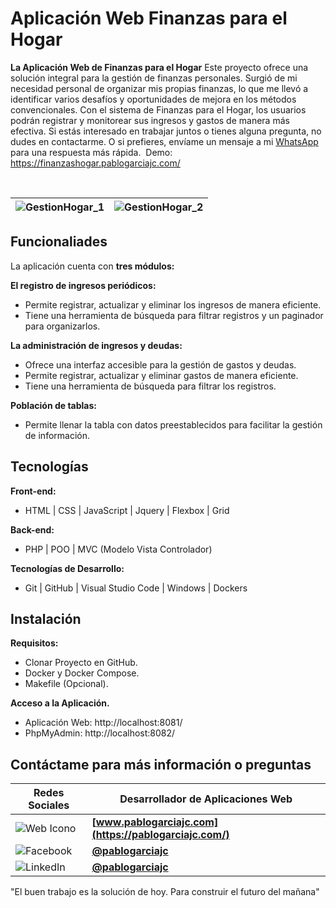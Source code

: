 
# Aplicación Web Finanzas para el Hogar

**La Aplicación Web de Finanzas para el Hogar** Este proyecto ofrece una solución integral para la gestión de finanzas personales. Surgió de mi necesidad personal de organizar mis propias finanzas, lo que me llevó a identificar varios desafíos y oportunidades de mejora en los métodos convencionales. Con el sistema de Finanzas para el Hogar, los usuarios podrán registrar y monitorear sus ingresos y gastos de manera más efectiva. Si estás interesado en trabajar juntos o tienes alguna pregunta, no dudes en contactarme. O si prefieres, envíame un mensaje a mi [WhatsApp](https://api.whatsapp.com/send?phone=672354875) para una respuesta más rápida. 
Demo: https://finanzashogar.pablogarciajc.com/

</br>

| ![GestionHogar_1](https://pablogarciajc.com/wp-content/uploads/2024/03/pablogarciajc-aplicacion-web-finanzas-para-el-hogar-img1.webp) | ![GestionHogar_2](https://pablogarciajc.com/wp-content/uploads/2024/03/pablogarciajc-aplicacion-web-finanzas-para-el-hogar-img2.webp) |
|-----------|-----------|

## Funcionaliades

La aplicación cuenta con **tres módulos:**

**El registro de ingresos periódicos:**

* Permite registrar, actualizar y eliminar los ingresos de manera eficiente.
* Tiene una herramienta de búsqueda para filtrar registros y un paginador para organizarlos.

**La administración de ingresos y deudas:**

* Ofrece una interfaz accesible para la gestión de gastos y deudas.
* Permite registrar, actualizar y eliminar gastos de manera eficiente.
* Tiene una herramienta de búsqueda para filtrar los registros.

**Población de tablas:**

* Permite llenar la tabla con datos preestablecidos para facilitar la gestión de información.

## Tecnologías

**Front-end:**

* HTML | CSS | JavaScript | Jquery | Flexbox | Grid

**Back-end:**

* PHP | POO | MVC (Modelo Vista Controlador)

**Tecnologías de Desarrollo:**

* Git | GitHub | Visual Studio Code | Windows | Dockers

## Instalación

**Requisitos:**

* Clonar Proyecto en GitHub.
* Docker y Docker Compose.
* Makefile (Opcional).

**Acceso a la Aplicación.**
* Aplicación Web: http://localhost:8081/
* PhpMyAdmin: http://localhost:8082/

## Contáctame para más información o preguntas

| Redes Sociales  | Desarrollador de Aplicaciones Web |
| ------------- | ------------- |
| ![Web Icono](https://pablogarciajc.com/wp-content/uploads/2024/04/web.png) | **[www.pablogarciajc.com](https://pablogarciajc.com/)** |
| ![Facebook](https://pablogarciajc.com/wp-content/uploads/2024/04/facebook.png) | **[@pablogarciajc](https://www.facebook.com/PabloGarciaJC)** |
| ![LinkedIn](https://pablogarciajc.com/wp-content/uploads/2024/04/linkedin.png) | **[@pablogarciajc](https://www.linkedin.com/in/pablogarciajc/)** |

"El buen trabajo es la solución de hoy.
Para construir el futuro del mañana"




